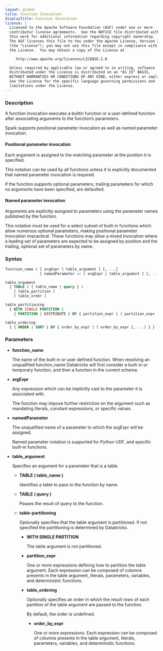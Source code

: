 ```yaml
---
layout: global
title: Function Invocation
displayTitle: Function Invocation
license: |
  Licensed to the Apache Software Foundation (ASF) under one or more
  contributor license agreements.  See the NOTICE file distributed with
  this work for additional information regarding copyright ownership.
  The ASF licenses this file to You under the Apache License, Version 2.0
  (the "License"); you may not use this file except in compliance with
  the License.  You may obtain a copy of the License at

     http://www.apache.org/licenses/LICENSE-2.0

  Unless required by applicable law or agreed to in writing, software
  distributed under the License is distributed on an "AS IS" BASIS,
  WITHOUT WARRANTIES OR CONDITIONS OF ANY KIND, either express or implied.
  See the License for the specific language governing permissions and
  limitations under the License.
---
```


### Description

A function invocation executes a builtin function or a user-defined function after associating arguments to the function’s parameters.

Spark supports positional parameter invocation as well as named parameter invocation.

#### Positional parameter invocation

Each argument is assigned to the matching parameter at the position it is specified.

This notation can be used by all functions unless it is explicitly documented that named parameter invocation is required.

If the function supports optional parameters, trailing parameters for which no arguments have been specified, are defaulted.

#### Named parameter invocation

Arguments are explicitly assigned to parameters using the parameter names published by the function.

This notation must be used for a select subset of built-in functions which allow numerous optional parameters, making positional parameter invocation impractical.
These functions may allow a mixed invocation where a leading set of parameters are expected to be assigned by position and the trailing, optional set of parameters by name.

### Syntax

```sql
function_name ( [ argExpr | table_argument ] [, ...]
                [ namedParameter => [ argExpr | table_argument ] [, ...] )

table_argument
  { TABLE ( { table_name | query } )
    [ table_partition ]
    [ table_order ]

table_partitioning
  { WITH SINGLE PARTITION |
    { PARTITION | DISTRIBUTE } BY { partition_expr | ( partition_expr [, ...] ) } }

table_ordering
  { { ORDER | SORT } BY { order_by_expr | ( order_by_expr [, ...] } }
```

### Parameters

- **function_name**

  The name of the built-in or user defined function. When resolving an unqualified function_name Databricks will first consider a built-in or temporary function, and then a function in the current schema.

- **argExpr**

  Any expression which can be implicitly cast to the parameter it is associated with.

  The function may impose further restriction on the argument such as mandating literals, constant expressions, or specific values.

- **namedParameter**

  The unqualified name of a parameter to which the argExpr will be assigned.

  Named parameter notation is supported for Python UDF, and specific built-in functions.

- **table_argument**

  Specifies an argument for a parameter that is a table.

  - **TABLE ( table_name )**

    Identifies a table to pass to the function by name.

  - **TABLE ( query )**

    Passes the result of query to the function.

  - **table-partitioning**

    Optionally specifies that the table argument is partitioned. If not specified the partitioning is determined by Databricks.

    - **WITH SINGLE PARTITION**

      The table argument is not partitioned.

    - **partition_expr**

      One or more expressions defining how to partition the table argument. Each expression can be composed of columns presents in the table argument, literals, parameters, variables, and deterministic functions.

    - **table_ordering**

      Optionally specifies an order in which the result rows of each partition of the table argument are passed to the function.

      By default, the order is undefined.

      - **order_by_expr**

        One or more expressions. Each expression can be composed of columns presents in the table argument, literals, parameters, variables, and deterministic functions.
